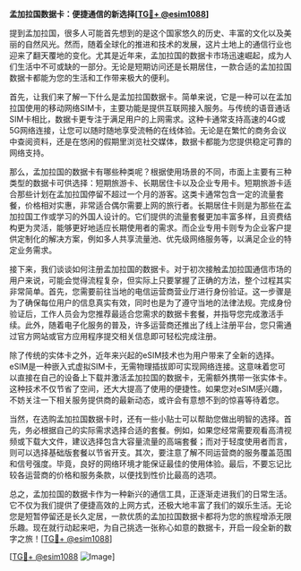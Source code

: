 **孟加拉国数据卡：便捷通信的新选择[[TG💪+ @esim1088](https://t.me/s/esim1088)]**

提到孟加拉国，很多人可能首先想到的是这个国家悠久的历史、丰富的文化以及美丽的自然风光。然而，随着全球化的推进和技术的发展，这片土地上的通信行业也迎来了翻天覆地的变化。尤其是近年来，孟加拉国的数据卡市场迅速崛起，成为人们生活中不可或缺的一部分。无论是短期访问还是长期居住，一款合适的孟加拉国数据卡都能为您的生活和工作带来极大的便利。

首先，让我们来了解一下什么是孟加拉国数据卡。简单来说，它是一种可以在孟加拉国使用的移动网络SIM卡，主要功能是提供互联网接入服务。与传统的语音通话SIM卡相比，数据卡更专注于满足用户的上网需求。这种卡通常支持高速的4G或5G网络连接，让您可以随时随地享受流畅的在线体验。无论是在繁忙的商务会议中查阅资料，还是在悠闲的假期里浏览社交媒体，数据卡都能为您提供稳定可靠的网络支持。

那么，孟加拉国的数据卡有哪些种类呢？根据使用场景的不同，市面上主要有三种类型的数据卡可供选择：短期旅游卡、长期居住卡以及企业专用卡。短期旅游卡适合那些计划在孟加拉国停留不超过一个月的游客。这类卡通常包含一定的流量套餐，价格相对实惠，非常适合偶尔需要上网的旅行者。长期居住卡则是为那些在孟加拉国工作或学习的外国人设计的。它们提供的流量套餐更加丰富多样，且资费结构更为灵活，能够更好地适应长期使用者的需求。而企业专用卡则专为企业客户提供定制化的解决方案，例如多人共享流量池、优先级网络服务等，以满足企业的特定业务需求。

接下来，我们谈谈如何注册孟加拉国的数据卡。对于初次接触孟加拉国通信市场的用户来说，可能会觉得流程复杂，但实际上只要掌握了正确的方法，整个过程其实非常简单。首先，您需要前往当地的电信运营商营业厅进行身份验证。这一步骤是为了确保每位用户的信息真实有效，同时也是为了遵守当地的法律法规。完成身份验证后，工作人员会为您推荐最适合您需求的数据卡套餐，并指导您完成激活手续。此外，随着电子化服务的普及，许多运营商还推出了线上注册平台，您只需通过官方网站或官方应用程序提交相关信息即可轻松完成注册。

除了传统的实体卡之外，近年来兴起的eSIM技术也为用户带来了全新的选择。eSIM是一种嵌入式虚拟SIM卡，无需物理插拔即可实现网络连接。这意味着您可以直接在自己的设备上下载并激活孟加拉国的数据卡，无需额外携带一张实体卡。这种技术不仅节省了空间，还大大提高了使用的便捷性。如果您对eSIM感兴趣，不妨关注一下相关服务提供商的最新动态，或许会有意想不到的惊喜等待着您。

当然，在选购孟加拉国数据卡时，还有一些小贴士可以帮助您做出明智的选择。首先，务必根据自己的实际需求选择合适的套餐。例如，如果您经常需要观看高清视频或下载大文件，建议选择包含大容量流量的高端套餐；而对于轻度使用者而言，则可以选择基础版套餐以节省开支。其次，要注意了解不同运营商的服务覆盖范围和信号强度。毕竟，良好的网络环境才能保证最佳的使用体验。最后，不要忘记比较各运营商的价格和服务条款，以便找到性价比最高的选项。

总之，孟加拉国的数据卡作为一种新兴的通信工具，正逐渐走进我们的日常生活。它不仅为我们提供了便捷高效的上网方式，还极大地丰富了我们的娱乐生活。无论您是短暂停留还是长久定居，一款优质的孟加拉国数据卡都将为您的旅程增添无限乐趣。现在就行动起来吧，为自己挑选一张称心如意的数据卡，开启一段全新的数字之旅！[[TG💪+ @esim1088](https://t.me/s/esim1088)]

[[TG💪+ @esim1088](https://t.me/s/esim1088) ![Image](https://i.postimg.cc/4NQfJmqS/Snipaste-2025-05-13-00-14-12.png)]